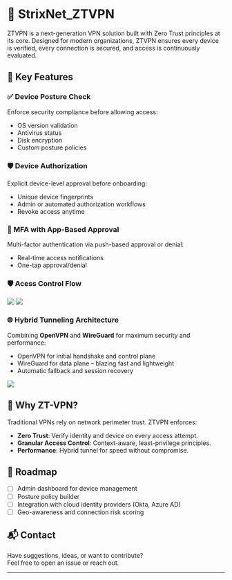 # 🦉 StrixNet_ZTVPN

ZTVPN is a next-generation VPN solution built with Zero Trust principles at its core. Designed for modern organizations, ZTVPN ensures every device is verified, every connection is secured, and access is continuously evaluated.

## 🔐 Key Features

### ✅ Device Posture Check
Enforce security compliance before allowing access:
- OS version validation
- Antivirus status
- Disk encryption
- Custom posture policies

### 🛡️ Device Authorization
Explicit device-level approval before onboarding:
- Unique device fingerprints
- Admin or automated authorization workflows
- Revoke access anytime

### 🔁 MFA with App-Based Approval
Multi-factor authentication via push-based approval or denial:
- Real-time access notifications
- One-tap approval/denial


### 🛡️ Acess Control Flow

<img src="https://raw.githubusercontent.com/gr3edydevel0per/StrixNet_ZT-VPN/refs/heads/main/Assets/architecture.jpg">

<img src="https://raw.githubusercontent.com/gr3edydevel0per/StrixNet_ZT-VPN/refs/heads/main/Assets/accessControl.jpg">

### 🌐 Hybrid Tunneling Architecture
Combining **OpenVPN** and **WireGuard** for maximum security and performance:
- OpenVPN for initial handshake and control plane
- WireGuard for data plane – blazing fast and lightweight
- Automatic fallback and session recovery



<img src="https://raw.githubusercontent.com/gr3edydevel0per/StrixNet_ZT-VPN/refs/heads/main/Assets/hybridTunnelArchitecture.jpg">

## 🧠 Why ZT-VPN?

Traditional VPNs rely on network perimeter trust. ZTVPN enforces:
- **Zero Trust**: Verify identity and device on every access attempt.
- **Granular Access Control**: Context-aware, least-privilege principles.
- **Performance**: Hybrid tunnel for speed without compromise.


## 🧩 Roadmap

- [ ] Admin dashboard for device management
- [ ] Posture policy builder
- [ ] Integration with cloud identity providers (Okta, Azure AD)
- [ ] Geo-awareness and connection risk scoring

## 📬 Contact

Have suggestions, ideas, or want to contribute?  
Feel free to open an issue or reach out.

---

